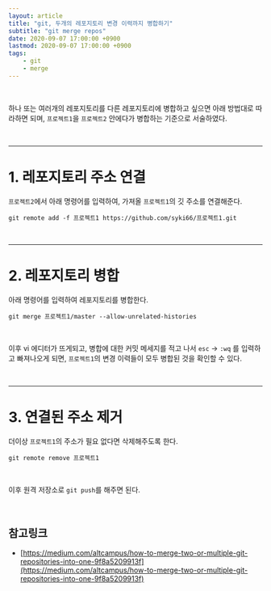 ```yaml
---
layout: article
title: "git, 두개의 레포지토리 변경 이력까지 병합하기"
subtitle: "git merge repos"
date: 2020-09-07 17:00:00 +0900
lastmod: 2020-09-07 17:00:00 +0900
tags: 
    - git
    - merge
---
```


<br>

하나 또는 여러개의 레포지토리를 다른 레포지토리에 병합하고 싶으면 아래 방법대로 따라하면 되며, `프로젝트1`을 `프로젝트2` 안에다가 병합하는 기준으로 서술하였다.

<br>

---

# 1. 레포지토리 주소 연결

`프로젝트2`에서 아래 명령어를 입력하여, 가져올 `프로젝트1`의 깃 주소를 연결해준다.

```
git remote add -f 프로젝트1 https://github.com/syki66/프로젝트1.git
```

<br>

---

# 2. 레포지토리 병합

아래 명령어를 입력하여 레포지토리를 병합한다.

```
git merge 프로젝트1/master --allow-unrelated-histories
```

<br>

이후 vi 에디터가 뜨게되고, 병합에 대한 커밋 메세지를 적고 나서 `esc` -> `:wq` 를 입력하고 빠져나오게 되면, `프로젝트1`의 변경 이력들이 모두 병합된 것을 확인할 수 있다.

<br>

---

# 3. 연결된 주소 제거

더이상 `프로젝트1`의 주소가 필요 없다면 삭제해주도록 한다.

```
git remote remove 프로젝트1
```

<br>

이후 원격 저장소로 `git push`를 해주면 된다.

<br>

## 참고링크

- [https://medium.com/altcampus/how-to-merge-two-or-multiple-git-repositories-into-one-9f8a5209913f](https://medium.com/altcampus/how-to-merge-two-or-multiple-git-repositories-into-one-9f8a5209913f)

<br><br><br><br>